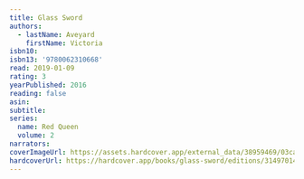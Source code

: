 ```yaml
---
title: Glass Sword
authors:
  - lastName: Aveyard
    firstName: Victoria
isbn10:
isbn13: '9780062310668'
read: 2019-01-09
rating: 3
yearPublished: 2016
reading: false
asin:
subtitle:
series:
  name: Red Queen
  volume: 2
narrators:
coverImageUrl: https://assets.hardcover.app/external_data/38959469/03ca353364c611cdd0aba7ccb20d5ed270b93549.jpeg
hardcoverUrl: https://hardcover.app/books/glass-sword/editions/31497014
---
```

